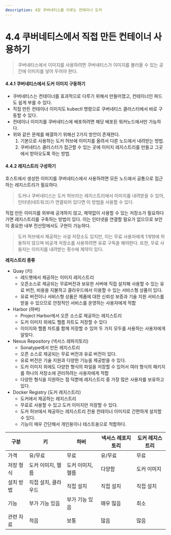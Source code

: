 ```yaml
---
description: 4장 쿠버네티스를 이루는 컨테이너 도커
---
```


# 4.4 쿠버네티스에서 직접 만든 컨테이너 사용하기

> 쿠버네티스에서 이미지를 사용하려면 쿠버네티스가 이미지를 불러올 수 있는 공간에 이미지를 넣어 두어야 한다.

#### 4.4.1 쿠버네티스에서 도커 이미지 구동하기

* 쿠버네티스는 컨테이너를 효과적으로 다루기 위해서 만들어졌고, 컨테이너인 파드도 쉽게 부를 수 있다.
* 직접 만든 컨테이너 이미지도 kubectl 명령으로 쿠버네티스 클러스터에서 바로 구동할 수 있다.
* 컨테이너 이미지를 쿠버네티스에 배포하려면 해당 배포된 워커노드에서만 가능하다.
* 위와 같은 문제를 해결하기 위해선 2가지 방안이 존재한다.
  1. 기본으로 사용하는 도커 허브에 이미지를 올려서 다른 노드에서 내려받는 방법.
  2. 쿠버네티스 클러스터가 접근할 수 있는 곳에 이미지 레지스트리를 만들고 그곳에서 받아오도록 하는 방법.

#### 4.4.2 레지스트리 구성하기

호스트에서 생성한 이미지를 쿠버네티스에서 사용하려면 모든 노드에서 공통으로 접근하는 레지스트리가 필요하다.

> 도커나 쿠버네티스는 도커 허브라는 레지스트리에서 이미지를 내려받을 수 있어, 인터넷(네트워크)가 연결되어 있다면 이 방법을 사용할 수 있다.

직접 만든 이미지를 외부에 공개하지 않고, 제약없이 사용할 수 있는 저장소가 필요하다가면 레지스트리를 구축하는 방법이 있다. 이는 인터넷을 연결할 필요가 없으므로 보안이 중요한 내부 전산망에서도 구현이 가능하다.

> 도커 허브에서 제공하는 사설 저장소도 있지만, 이는 무료 사용자에게 1개밖에 허용하지 않으며 비공개 저장소를 사용하려면 유료 구독을 해야한다. 또한, 무료 사용자는 이미지를 내려받는 횟수에 제약이 있다.

**레지스트리 종류**

* Quay (키)
  * 레드햇에서 제공하는 이미지 레지스트리
  * 오픈소스로 제공되는 무료버전과 보유한 서버에 직접 설치해 사용할 수 있는 유료 버전, 비용을 지불하고 클라우드에서 이용할 수 있는 서비스형 상품이 있다.
  * 유료 버전이나 서비스형 상품은 제품에 대한 신뢰성 보증과 기술 지원 서비스를 받을 수 있으므로 안정적인 서비스를 운영하는 사용자에게 적합
* Harbor (하버)
  * Project Harbor에서 오픈 소스로 제공하는 레지스트리
  * 도커 이미지 외에도 헬름 차트도 저장할 수 있다
  * 이미지와 헬름 차트를 함께 저장할 수 있어 두 가지 모두를 사용하는 사용자에게 알맞다.
* Nexus Repository (넥서스 레파지토리)
  * Sonatype에서 만든 레지스트리
  * 오픈 소스로 제공되는 무료 버전과 유료 버전이 있다.
  * 유료 버전은 기술 지원과 다양한 기능을 제공받을 수 있다.
  * 도커 이미지 외에도 다양한 형식의 파일을 저장할 수 있어서 여러 형식의 패키지를 하나의 저장소에 관리하려는 사용자에게 적합
  * 다양한 형식을 지원하는 점 덕뿐에 레지스트리 중 가장 많은 사용자를 보유하고 있다.
* Docker Registry (도커 레지스트리)
  * 도커에서 제공하는 레지스트리
  * 무료로 사용할 수 있고 도커 이미지만 저장할 수 있다.
  * 도커 허브에서 제공하는 레지스트리 전용 컨테이너 이미지로 간편하게 설치할 수 있다.
  * 기능이 매우 간단해서 개인용이나 테스트용으로 적합하다.

| 구분    | 키           | 하버         | 넥서스 레포지토리 | 도커 레지스트리 |
| ----- | ----------- | ---------- | --------- | -------- |
| 가격    | 유/무료        | 무료         | 유/무료      | 무료       |
| 저장 형식 | 도커 이미지, 헬름  | 도커 이미지, 헬름 | 다양함       | 도커 이미지   |
| 설치 방법 | 직접 설치, 클라우드 | 직접 설치      | 직접 설치     | 직접 설치    |
| 기능    | 부가 기능 있음    | 부가 기능 있음   | 매우 많음     | 최소       |
| 관련 자료 | 적음          | 보통         | 많음        | 많음       |
